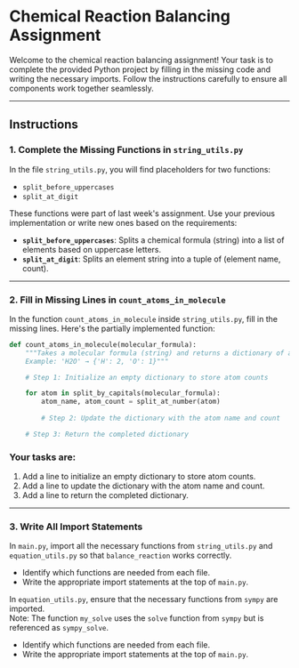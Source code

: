 # Chemical Reaction Balancing Assignment

Welcome to the chemical reaction balancing assignment! Your task is to complete the provided Python project by filling in the missing code and writing the necessary imports. Follow the instructions carefully to ensure all components work together seamlessly.

---

## Instructions

### 1. Complete the Missing Functions in `string_utils.py`
In the file `string_utils.py`, you will find placeholders for two functions:  
- `split_before_uppercases`  
- `split_at_digit`  

These functions were part of last week's assignment. Use your previous implementation or write new ones based on the requirements:  
- **`split_before_uppercases`**: Splits a chemical formula (string) into a list of elements based on uppercase letters.  
- **`split_at_digit`**: Splits an element string into a tuple of (element name, count).  

---

### 2. Fill in Missing Lines in `count_atoms_in_molecule`
In the function `count_atoms_in_molecule` inside `string_utils.py`, fill in the missing lines. Here's the partially implemented function:

```python
def count_atoms_in_molecule(molecular_formula):
    """Takes a molecular formula (string) and returns a dictionary of atom counts.  
    Example: 'H2O' → {'H': 2, 'O': 1}"""

    # Step 1: Initialize an empty dictionary to store atom counts

    for atom in split_by_capitals(molecular_formula):
        atom_name, atom_count = split_at_number(atom)
        
        # Step 2: Update the dictionary with the atom name and count

    # Step 3: Return the completed dictionary
```

### Your tasks are:

1. Add a line to initialize an empty dictionary to store atom counts.  
2. Add a line to update the dictionary with the atom name and count.  
3. Add a line to return the completed dictionary.  

---

### 3. Write All Import Statements
In `main.py`, import all the necessary functions from `string_utils.py` and `equation_utils.py` so that `balance_reaction` works correctly.

- Identify which functions are needed from each file.  
- Write the appropriate import statements at the top of `main.py`.

In `equation_utils.py`, ensure that the necessary functions from `sympy` are imported.  
Note: The function `my_solve` uses the `solve` function from `sympy` but is referenced as `sympy_solve`.  


- Identify which functions are needed from each file.  
- Write the appropriate import statements at the top of `main.py`.  

